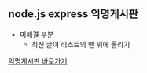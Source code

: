 ## node.js express 익명게시판

- 미해결 부분
  - 최신 글이 리스트의 맨 위에 올리기

[익명게시판 바로가기](https://anonymousboard-ucpyyzojde.now.sh/)

